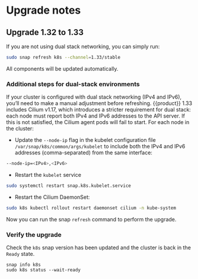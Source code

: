 # Upgrade notes

## Upgrade 1.32 to 1.33

If you are not using dual stack networking, you can simply run:

```bash
sudo snap refresh k8s --channel=1.33/stable
```

All components will be updated automatically.

### Additional steps for dual-stack environments

If your cluster is configured with dual stack networking (IPv4 and IPv6), 
you’ll need to make a manual adjustment before refreshing. {{product}} 1.33 
includes Cilium v1.17, which introduces a stricter requirement for dual stack: 
each node must report both IPv4 and IPv6 addresses to the API server. 
If this is not satisfied, the Cilium agent pods will fail to start. 
For each node in the cluster:

- Update the `--node-ip` flag in the kubelet configuration file 
`/var/snap/k8s/common/args/kubelet` to include both the IPv4 and IPv6 addresses 
(comma-separated) from the same interface:

```bash
--node-ip=<IPv4>,<IPv6>
```

- Restart the `kubelet` service

```bash
sudo systemctl restart snap.k8s.kubelet.service
```

- Restart the Cilium DaemonSet:

```bash
sudo k8s kubectl rollout restart daemonset cilium -n kube-system
```

Now you can run the snap `refresh` command to perform the upgrade.

### Verify the upgrade 

Check the `k8s` snap version has been updated and the cluster is back in the `Ready` state.

```
snap info k8s
sudo k8s status --wait-ready
```


